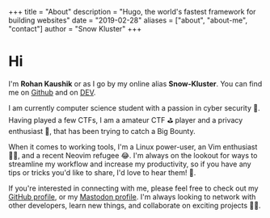 +++
title = "About"
description = "Hugo, the world's fastest framework for building websites"
date = "2019-02-28"
aliases = ["about", "about-me", "contact"]
author = "Snow Kluster"
+++

# Hi 
I'm __Rohan Kaushik__ or as I go by my online alias **Snow-Kluster**.
You can find me on [Github](https://github.com/snow-kluster) and on [DEV](https://dev.to/snowkluster).

I am currently computer science student with a passion in cyber security 👾. Having played a few CTFs, I am a amateur CTF ⛳ player and a privacy enthusiast 🔏, that has been trying to catch a Big Bounty.

When it comes to working tools, I'm a Linux power-user, an Vim enthusiast 🐱‍💻, and a recent Neovim refugee 😂. I'm always on the lookout for ways to streamline my workflow and increase my productivity, so if you have any tips or tricks you'd like to share, I'd love to hear them! 🙌.


If you're interested in connecting with me, please feel free to check out my [GitHub profile](https://github.com/snow-kluster), or my [Mastodon profile](https://infosec.exchange/@kluster ). I'm always looking to network with other developers, learn new things, and collaborate on exciting projects 👩‍💻.